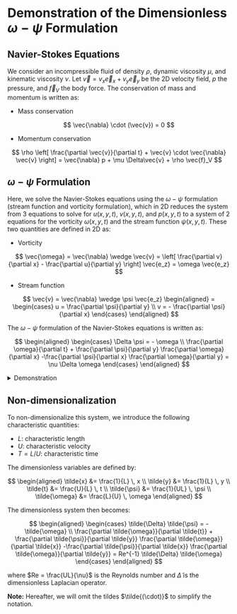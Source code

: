 # Demonstration of the Dimensionless $\omega-\psi$ Formulation

## Navier-Stokes Equations

We consider an incompressible fluid of density $\rho$, dynamic viscosity $\mu$, and kinematic viscosity $\nu$. Let $\vec{v} = v_x \vec{e}_x + v_y \vec{e}_y$ be the 2D velocity field, $p$ the pressure, and $\vec{f}_V$ the body force. The conservation of mass and momentum is written as:

- Mass conservation

$$
\vec{\nabla} \cdot (\vec{v}) = 0
$$

- Momentum conservation

$$
\rho \left[ \frac{\partial \vec{v}}{\partial t} + \vec{v} \cdot \vec{\nabla} \vec{v} \right] = \vec{\nabla} p + \mu \Delta\vec{v} + \rho \vec{f}_V
$$

## $\omega-\psi$ Formulation

Here, we solve the Navier-Stokes equations using the $\omega-\psi$ formulation (stream function and vorticity formulation), which in 2D reduces the system from 3 equations to solve for $u(x,y,t)$, $v(x,y,t)$, and $p(x,y,t)$ to a system of 2 equations for the vorticity $\omega(x,y,t)$ and the stream function $\psi(x,y,t)$.
These two quantities are defined in 2D as:

- Vorticity

$$
\vec{\omega} = \vec{\nabla} \wedge \vec{v} = \left[ \frac{\partial v}{\partial x} - \frac{\partial u}{\partial y} \right] \vec{e_z} = \omega \vec{e_z}
$$

- Stream function

$$
\vec{v} = \vec{\nabla} \wedge \psi \vec{e_z}
\begin{aligned}
    = 
    \begin{cases} 
      u = \frac{\partial \psi}{\partial y} \\
      v = - \frac{\partial \psi}{\partial x}
    \end{cases}
\end{aligned}
$$

The $\omega-\psi$ formulation of the Navier-Stokes equations is written as:

$$
\begin{aligned}
    \begin{cases} 
      \Delta \psi = - \omega \\
      \frac{\partial \omega}{\partial t} + \frac{\partial \psi}{\partial y} \frac{\partial \omega}{\partial x} -\frac{\partial \psi}{\partial x} \frac{\partial \omega}{\partial y} = \nu \Delta \omega
    \end{cases}
\end{aligned}
$$

<details>
<summary>Demonstration</summary>
  
To obtain the $\omega-\psi$ formulation, we proceed in several steps:

1) First, we note that by definition of the stream function, the mass conservation is automatically satisfied in 2D:

$$
\vec{\nabla} \cdot \vec{v} = \frac{\partial u}{\partial x} + \frac{\partial v}{\partial y} = \frac{\partial^2 \psi}{\partial x\partial y} - \frac{\partial^2 \psi}{\partial y\partial x} = 0
$$

2) Next, we take the curl of the momentum equation:

$$
\vec{\nabla} \wedge \left(\rho \left[ \frac{\partial \vec{v}}{\partial t} + \vec{v} \cdot \vec{\nabla} \vec{v} \right] = -\vec{\nabla} p + \mu \Delta\vec{v} + \rho \vec{f}_V\right)
$$

3) The pressure term disappears because $\vec{\nabla} \wedge \vec{\nabla} p = 0$

4) For the left-hand side, using the definition of vorticity:

$$
\rho \frac{\partial \omega}{\partial t} + \rho \vec{\nabla} \wedge (\vec{v} \cdot \vec{\nabla} \vec{v})
$$

5) The nonlinear term is developed using vector identities to expand $(\vec{v} \cdot \vec{\nabla} \vec{v})$:

$$
\vec{\nabla} \wedge (\vec{v} \cdot \vec{\nabla} \vec{v}) = \vec{\nabla} \wedge \left[ \vec{\omega} \wedge \vec{v} + \vec{\nabla} \left( \frac{\lVert \vec{x} \rVert^2}{2} \right) \right] = \vec{\nabla} \wedge ( \vec{\omega} \wedge \vec{v} ) + \vec{\nabla} \wedge \vec{\nabla} \left( \frac{\lVert \vec{x} \rVert^2}{2} \right)
$$

&nbsp;&nbsp;&nbsp;&nbsp;&nbsp;&nbsp;
Again, using vector identities, this term becomes (the last term is zero by the identity of the curl):

$$
\vec{\nabla} \wedge ( \vec{\omega} \wedge \vec{v} ) = \vec{v} \cdot \vec{\nabla} \vec{\omega} - \vec{\omega} \cdot \vec{\nabla} \vec{v} + \vec{\omega}(\vec{\nabla} \cdot \vec{v}) - \vec{v}(\vec{\nabla} \cdot \vec{\omega})
$$

&nbsp;&nbsp;&nbsp;&nbsp;&nbsp;&nbsp;
The last two terms are zero by the identity of the curl and because the fluid is incompressible, so the nonlinear term becomes:

$$
\vec{\nabla} \wedge (\vec{v} \cdot \vec{\nabla} \vec{v}) = \vec{v} \cdot \vec{\nabla} \vec{\omega} - \vec{\omega} \cdot \vec{\nabla} \vec{v}
$$

6) For the right-hand side (assuming the body force is irrotational):

$$\mu \vec{\nabla} \wedge (\Delta\vec{v}) = \mu \Delta\omega$$

7) Dividing by $\rho$ and setting $\nu = \mu/\rho$, we obtain the vorticity transport equation:

$$\frac{\partial \vec{\omega}}{\partial t} + \vec{v} \cdot \vec{\nabla} \vec{\omega} = \vec{\omega} \cdot \vec{\nabla} \vec{v} + \nu \Delta \vec{\omega}$$

8) The term $\vec{\omega} \cdot \vec{\nabla} \vec{v}$ becomes zero in 2D and the only nonzero equation is the one projected onto $\vec{e_z}$, so the equation becomes, with the definition of $\psi$:

$$
\frac{\partial \omega}{\partial t} + \frac{\partial \psi}{\partial y} \frac{\partial \omega}{\partial x} -\frac{\partial \psi}{\partial x} \frac{\partial \omega}{\partial y} = \nu \Delta \omega
$$

9) The relation between $\psi$ and $\omega$ comes directly from the definition of vorticity:

$$\omega = \frac{\partial v}{\partial x} - \frac{\partial u}{\partial y} = -\left(\frac{\partial^2 \psi}{\partial x^2} + \frac{\partial^2 \psi}{\partial y^2}\right) = -\Delta \psi$$

Hence the final system:

$$
\begin{aligned}
    \begin{cases} 
        \Delta \psi = - \omega \\
        \frac{\partial \omega}{\partial t} + \frac{\partial \psi}{\partial y} \frac{\partial \omega}{\partial x} -\frac{\partial \psi}{\partial x} \frac{\partial \omega}{\partial y} = \nu \Delta \omega
    \end{cases}
\end{aligned}
$$
</details>

## Non-dimensionalization

To non-dimensionalize this system, we introduce the following characteristic quantities:
- $L$: characteristic length
- $U$: characteristic velocity
- $T = L/U$: characteristic time

The dimensionless variables are defined by:

$$
\begin{aligned}
\tilde{x} &= \frac{1}{L} \, x \\
\tilde{y} &= \frac{1}{L} \, y \\
\tilde{t} &= \frac{U}{L} \, t \\
\tilde{\psi} &= \frac{1}{UL} \, \psi \\
\tilde{\omega} &= \frac{L}{U} \, \omega
\end{aligned}
$$

The dimensionless system then becomes:

$$
\begin{aligned}
    \begin{cases} 
      \tilde{\Delta} \tilde{\psi} = - \tilde{\omega} \\
      \frac{\partial \tilde{\omega}}{\partial \tilde{t}} + \frac{\partial \tilde{\psi}}{\partial \tilde{y}} \frac{\partial \tilde{\omega}}{\partial \tilde{x}} -\frac{\partial \tilde{\psi}}{\partial \tilde{x}} \frac{\partial \tilde{\omega}}{\partial \tilde{y}} = Re^{-1} \tilde{\Delta} \tilde{\omega}
    \end{cases}
\end{aligned}
$$

where $Re = \frac{UL}{\nu}$ is the Reynolds number and $\tilde{\Delta}$ is the dimensionless Laplacian operator.

**Note:** Hereafter, we will omit the tildes $\tilde{(\cdot)}$ to simplify the notation.